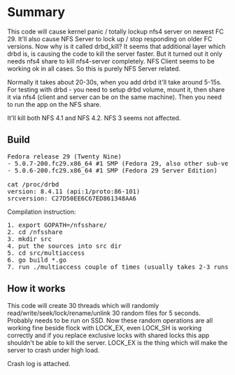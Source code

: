 # Summary
This code will cause kernel panic / totally lockup nfs4 server on newest FC 29. It'll also cause NFS Server to lock up / stop responding on older FC versions. Now why is it called drbd_kill? It seems that additional layer
which drbd is, is causing the code to kill the server faster. But it turned out it only needs nfs4 share to kill nfs4-server completely. NFS Client seems to be working ok in all cases. So this is purely NFS Server related.

Normally it takes about 20-30s, when you add drbd it'll take around 5-15s. For testing with drbd - you need to setup drbd volume, mount it, then share it via nfs4 (client and server can be on the same machine). Then you need to run the app on the NFS share.

It'll kill both NFS 4.1 and NFS 4.2. NFS 3 seems not affected.

## Build

<pre>
Fedora release 29 (Twenty Nine)
- 5.0.7-200.fc29.x86_64 #1 SMP (Fedora 29, also other sub-versions)
- 5.0.6-200.fc29.x86_64 #1 SMP (Fedora 29 Server Edition)

cat /proc/drbd
version: 8.4.11 (api:1/proto:86-101)
srcversion: C27D50EE6C67ED861348AA6
</pre>

Compilation instruction:
<pre>
1. export GOPATH=/nfsshare/
2. cd /nfsshare
3. mkdir src
4. put the sources into src dir
5. cd src/multiaccess
6. go build *.go
7. run ./multiaccess couple of times (usually takes 2-3 runs to kill the server)
</pre>

## How it works
This code will create 30 threads which will randomly read/write/seek/lock/rename/unlink 30 random files for 5 seconds. Probably needs to be run on SSD. Now these random operations are all working fine beside flock with LOCK_EX, even LOCK_SH is working correctly and if you replace exclusive locks with shared locks this app shouldn't be able to kill the server. LOCK_EX is the thing which will make the server to crash under high load.

Crash log is attached.
